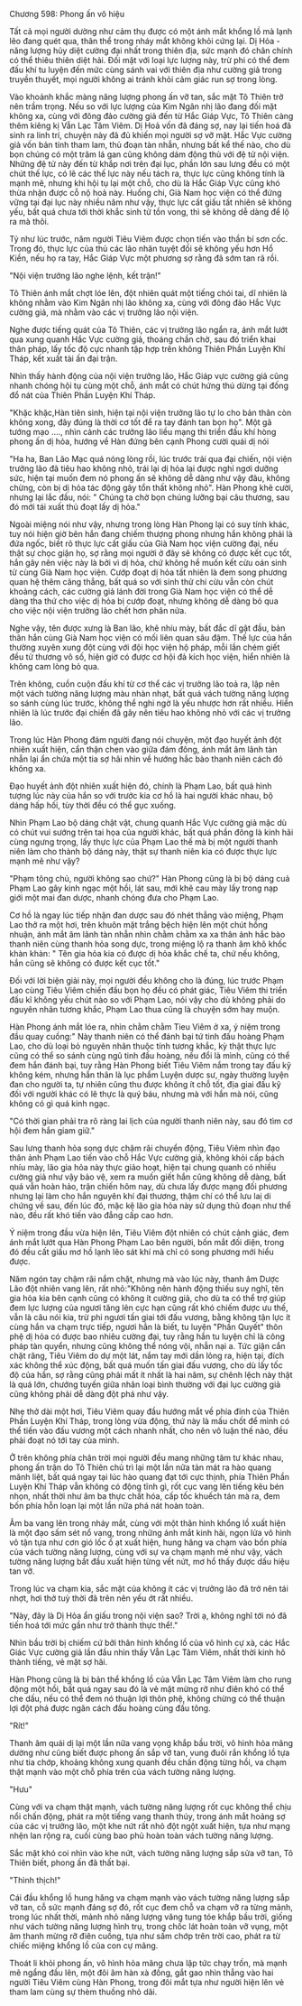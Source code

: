 




Chương 598: Phong ấn vô hiệu


Tất cả mọi người dường như cảm thụ được có một ánh mắt khổng lồ mà lạnh lẽo đang quét qua, thân thể trong nháy mắt không khỏi cứng lại. Dị Hỏa - năng lượng hủy diệt cường đại nhất trong thiên địa, sức mạnh đó chân chính có thể thiêu thiên diệt hải. Đối mặt với loại lực lượng này, trừ phi có thể đem đấu khí tu luyện đến mức cùng sánh vai với thiên địa như cường giả trong truyền thuyết, mọi người không ai tránh khỏi cảm giác run sợ trong lòng.

Vào khoảnh khắc màng năng lượng phong ấn vỡ tan, sắc mặt Tô Thiên trở nên trầm trọng. Nếu so với lực lượng của Kim Ngân nhị lão đang đối mặt không xa, cùng với đông đảo cường giả đến từ Hắc Giáp Vực, Tô Thiên càng thêm kiêng kị Vẫn Lạc Tâm Viêm. Dị Hoả vốn đã đáng sợ, nay lại tiến hoá đã sinh ra linh trí, chuyện này đã đủ khiến mọi người sợ vỡ mật. Hắc Vực cường giả vốn bản tính tham lam, thủ đoạn tàn nhẫn, nhưng bất kể thế nào, cho dù bọn chúng có một trăm lá gan cũng không dám động thủ với đệ tử nội viện. Những đệ tử này đến từ khắp nơi trên đại lục, phần lớn sau lưng đều có một chút thế lực, có lẽ các thế lực này nếu tách ra, thực lực cũng không tính là mạnh mẽ, nhưng khi hội tụ lại một chỗ, cho dù là Hắc Giáp Vực cũng khó thừa nhận được cỗ nộ hoả này. Huống chi, Già Nam học viện có thể đứng vững tại đại lục này nhiều năm như vậy, thực lực cất giấu tất nhiên sẽ không yếu, bất quá chưa tới thời khắc sinh tử tồn vong, thì sẽ không dễ dàng để lộ ra mà thôi.

Tỷ như lúc trước, năm người Tiêu Viêm được chọn tiến vào thần bí sơn cốc. Trong đó, thực lực của thủ các lão nhân tuyệt đối sẽ không yếu hơn Hổ Kiền, nếu họ ra tay, Hắc Giáp Vực một phương sợ rằng đã sớm tan rã rồi.

"Nội viện trưởng lão nghe lệnh, kết trận!"

Tô Thiên ánh mắt chợt lóe lên, đột nhiên quát một tiếng chói tai, dĩ nhiên là không nhằm vào Kim Ngân nhị lão không xa, cùng với đông đảo Hắc Vực cường giả, mà nhằm vào các vị trưởng lão nội viện.

Nghe được tiếng quát của Tô Thiên, các vị trưởng lão ngẩn ra, ánh mắt lướt qua xung quanh Hắc Vực cường giả, thoáng chần chờ, sau đó triển khai thân pháp, lấy tốc độ cực nhanh tập hợp trên không Thiên Phần Luyện Khí Tháp, kết xuất tài ấn đại trận.

Nhìn thấy hành động của nội viện trưởng lão, Hắc Giáp vực cường giả cũng nhanh chóng hội tụ cùng một chỗ, ánh mắt có chút hứng thú dừng tại đống đổ nát của Thiên Phần Luyện Khí Tháp.

"Khặc khặc,Hàn tiên sinh, hiện tại nội viện trưởng lão tự lo cho bản thân còn không xong, đây đúng là thời cơ tốt để ra tay đánh tan bọn họ". Một gã tướng mạo …., nhìn cảnh các trưởng lão liều mạng thi triển đấu khí hòng phong ấn dị hỏa, hướng về Hàn đứng bên cạnh Phong cười quái dị nói

"Ha ha, Ban Lão Mạc quá nóng lòng rồi, lúc trước trải qua đại chiến, nội viện trưởng lão đã tiêu hao không nhỏ, trái lại dị hỏa lại được nghỉ ngơi dưỡng sức, hiện tại muốn đem nó phong ấn sẽ không dễ dàng như vậy đâu, không chừng, còn bị dị hỏa tác động gây tổn thất không nhỏ". Hàn Phong khẽ cười, nhưng lại lắc đầu, nói: " Chúng ta chờ bọn chúng lưỡng bại câu thương, sau đó mới tái xuất thủ đoạt lấy dị hỏa."

Ngoài miệng nói như vậy, nhưng trong lòng Hàn Phong lại có suy tính khác, tuy nói hiện giờ bên hắn đang chiếm thượng phong nhưng hắn không phải là đứa ngốc, biết rõ thực lực cất giấu của Già Nam học viện cường đại, nếu thật sự chọc giận họ, sợ rằng mọi người ở đây sẽ không có được kết cục tốt, hắn gây nên việc này là bởi vì dị hỏa, chứ không hề muốn kết cừu oán sinh tử cùng Già Nam học viện. Cướp đoạt dị hỏa tất nhiên là đem song phương quan hệ thêm căng thẳng, bất quá so với sinh thử chi cừu vẫn còn chút khoảng cách, các cường giả lánh đời trong Già Nam học viện có thể dễ dàng tha thứ cho việc dị hỏa bị cướp đoạt, nhưng không dễ dàng bỏ qua cho việc nội viện trưởng lão chết hơn phân nửa.

Nghe vậy, tên được xưng là Ban lão, khẽ nhíu mày, bất đắc dĩ gật đầu, bản thân hắn cùng Già Nam học viện có mối liên quan sâu đậm. Thế lực của hắn thường xuyên xung đột cùng với đội học viện hộ pháp, mỗi lần chém giết đều tử thương vô số, hiện giờ có được cơ hội đả kích học viện, hiển nhiên là không cam lòng bỏ qua.

Trên không, cuồn cuộn đấu khí từ cơ thể các vị trưởng lão toả ra, lập nên một vách tường năng lượng màu nhàn nhạt, bất quá vách tường năng lượng so sánh cùng lúc trước, không thể nghi ngờ là yếu nhược hơn rất nhiều. Hiển nhiên là lúc trước đại chiến đã gây nên tiêu hao không nhỏ với các vị trưởng lão.

Trong lúc Hàn Phong đám người đang nói chuyện, một đạo huyết ảnh đột nhiên xuất hiện, cẩn thận chen vào giữa đám đông, ánh mắt âm lãnh tàn nhẫn lại ẩn chứa một tia sợ hãi nhìn về hướng hắc bào thanh niên cách đó không xa.

Đạo huyết ảnh đột nhiên xuất hiện đó, chính là Phạm Lao, bất quá hình tượng lúc này của hắn so với trước kia cơ hồ là hai người khác nhau, bộ dáng hấp hối, tùy thời đều có thể gục xuống.

Nhìn Phạm Lao bộ dáng chật vật, chung quanh Hắc Vực cường giả mặc dù có chút vui sướng trên tai họa của người khác, bất quá phần đông là kinh hãi cùng ngưng trọng, lấy thực lực của Phạm Lao thế mà bị một người thanh niên làm cho thành bộ dáng này, thật sự thanh niên kia có được thực lực mạnh mẽ như vậy?

"Phạm tông chủ, người không sao chứ?" Hàn Phong cũng là bị bộ dáng cuả Phạm Lao gây kinh ngạc một hồi, lát sau, mới khẽ cau mày lấy trong nạp giới một mai đan dược, nhanh chóng đưa cho Phạm Lao.

Cơ hồ là ngay lúc tiếp nhận đan dược sau đó nhét thẳng vào miệng, Phạm Lao thở ra một hơi, trên khuôn mặt trắng bệch hiện lên một chút hồng nhuận, ánh mắt âm lãnh tàn nhẫn nhìn chằm chằm xa xa thân ảnh hắc bào thanh niên cùng thanh hỏa song dực, trong miệng lộ ra thanh âm khô khốc khàn khàn: " Tên gia hỏa kia có được dị hỏa khắc chế ta, chứ nếu không, hắn cũng sẽ không có được kết cục tốt."

Đối với lời biện giải này, mọi người đều không cho là đúng, lúc trước Phạm Lao cùng Tiêu Viêm chiến đấu bọn họ đều có phát giác, Tiêu Viêm thi triển đấu kĩ không yếu chút nào so với Phạm Lao, nói vậy cho dù không phải do nguyên nhân tương khắc, Phạm Lao thua cũng là chuyện sớm hay muộn.

Hàn Phong ánh mắt lóe ra, nhìn chằm chằm Tieu Viêm ở xa, ý niệm trong đầu quay cuồng:" Này thanh niên có thể đánh bại tứ tinh đấu hoàng Phạm Lao, cho dù loại bỏ nguyên nhân thuộc tính tương khắc, kỳ thật thực lực cũng có thể so sánh cùng ngũ tinh đấu hoàng, nếu đổi là mình, cũng có thể đem hắn đánh bại, tuy rằng Hàn Phong biết Tiêu Viêm nắm trong tay đấu kỹ không kém, nhưng hắn thân là lục phẩm Luyện dược sư, ngày thường luyện đan cho người ta, tự nhiên cũng thu được không ít chỗ tốt, địa giai đấu kỹ đối với người khác có lẽ thực là quý báu, nhưng mà với hắn mà nói, cũng không có gì quá kinh ngạc.

"Có thời gian phải tra rõ ràng lai lịch của người thanh niên này, sau đó tìm cơ hội đem hắn giam giữ."

Sau lưng thanh hỏa song dực chậm rãi chuyển động, Tiêu Viêm nhìn đạo thân ảnh Phạm Lao tiến vào chỗ Hắc Vực cường giả, không khỏi cấp bách nhíu mày, lão gia hỏa này thực giảo hoạt, hiện tại chung quanh có nhiều cường giả như vậy bảo vệ, xem ra muốn giết hắn cũng không dễ dàng, bất quá vẫn hoàn hảo, trận chiến hôm nay, dù chưa lấy được mạng đối phương nhưng lại làm cho hắn nguyên khí đại thương, thậm chí có thể lưu laị di chứng về sau, đến lúc đó, mặc kệ lão gia hỏa này sử dụng thủ đoạn như thể nào, đều rất khó tiến vào đẳng cấp cao hơn.

Ý niệm trong đầu vừa hiện lên, Tiêu Viêm đột nhiên có chút cảnh giác, đem ánh mắt lướt qua Hàn Phong Phạm Lao bên người, bốn mắt đối diện, trong đó đều cất giấu mơ hồ lạnh lẽo sát khí mà chỉ có song phương mới hiểu được.

Năm ngón tay chậm rãi nắm chặt, nhưng mà vào lúc này, thanh âm Dược Lão đột nhiên vang lên, rất nhỏ:"Không nên hành động thiếu suy nghĩ, tên gia hỏa kia bên cạnh cũng có không ít cường giả, cho dù ta có thể trợ giúp đem lực lượng của ngươi tăng lên cực hạn cũng rất khó chiếm được ưu thế, vẫn là câu nói kia, trừ phi ngươi tấn giai tới đấu vương, bằng không tận lực ít cùng hắn va chạm trực tiếp, ngươi hẳn là biết, tu luyện "Phần Quyết" thôn phệ dị hỏa có được bao nhiêu cường đại, tuy rằng hắn tu luyện chỉ là công pháp tàn quyển, nhưng cũng không thể nóng vội, nhẫn nại a. Tức giận cắn chặt răng, Tiêu Viêm do dự một lát, nắm tay mới dần lỏng ra, hiện tại, đích xác không thể xúc động, bất quá muốn tấn giai đấu vương, cho dù lấy tốc độ của hắn, sợ rằng cũng phải mất ít nhất là hai năm, sự chênh lệch này thật là quá lớn, chướng tuyến giữa nhân loại bình thường với đại lục cường giả cũng không phải dễ dàng đột phá như vậy.

Nhẹ thở dài một hơi, Tiêu Viêm quay đầu hướng mắt về phía đỉnh của Thiên Phần Luyện Khí Tháp, trong lòng vừa động, thứ này là mấu chốt để mình có thể tiến vào đấu vương một cách nhanh nhất, cho nên vô luận thế nào, đều phải đoạt nó tới tay của mình.

Ở trên không phía chân trời mọi người đều mang những tâm tư khác nhau, phong ấn trận do Tô Thiên chủ trì lại một lần nữa tản mát ra hào quang mãnh liệt, bất quá ngay tại lúc hào quang đạt tới cực thịnh, phía Thiên Phần Luyện Khí Tháp vẫn không có động tĩnh gì, rốt cục vang lên tiếng kêu bén nhọn, nhất thời như âm ba thực chất hóa, cấp tốc khuếch tán mà ra, đem bốn phía hỗn loạn lại một lần nữa phá nát hoàn toàn.

Âm ba vang lên trong nháy mắt, cùng với một thân hình khổng lồ xuất hiện là một đạo sấm sét nổ vang, trong những ánh mắt kinh hãi, ngọn lửa vô hình vô tận tựa như cơn gió lốc ồ ạt xuất hiện, hung hăng va chạm vào bốn phía của vách tường năng lượng, cùng với sự va chạm mạnh mẽ như vậy, vách tường năng lượng bắt đầu xuất hiện từng vết nứt, mơ hồ thấy được dấu hiệu tan vỡ.

Trong lúc va chạm kia, sắc mặt của không ít các vị trưởng lão đã trở nên tái nhợt, hơi thở tuỳ thời đã trên nên yếu ớt rất nhiều.

"Này, đây là Dị Hỏa ẩn giấu trong nội viện sao? Trời ạ, không nghĩ tới nó đã tiến hoá tới mức gần như trở thành thực thể!."

Nhìn bầu trời bị chiếm cứ bởi thân hình khổng lồ của vô hình cự xà, các Hắc Giác Vực cường giả lần đầu nhìn thấy Vẫn Lạc Tâm Viêm, nhất thời kinh hô thành tiếng, vẻ mặt sợ hãi.

Hàn Phong cũng là bị bản thể khổng lồ của Vẫn Lạc Tâm Viêm làm cho rung động một hồi, bất quá ngay sau đó là vẻ mặt mừng rỡ như điên khó có thể che dấu, nếu có thể đem nó thuận lợi thôn phệ, không chừng có thể thuận lợi đột phá được ngăn cách đấu hoàng cùng đấu tông.

"Rít!"

Thanh âm quái dị lại một lần nữa vang vọng khắp bầu trời, vô hình hỏa mãng dường như cũng biết được phong ấn sắp vỡ tan, vung đuôi rắn khổng lồ tựa như tia chớp, khoảng không xung quanh đều chấn động từng hồi, va chạm thật mạnh vào một chỗ phía trên của vách tường năng lượng.

"Hưu"

Cùng với va chạm thật mạnh, vách tường năng lượng rốt cục không thể chịu nổi chấn động, phát ra một tiếng vang thanh thúy, trong ánh mắt hoảng sợ của các vị trưởng lão, một khe nứt rất nhỏ đột ngột xuất hiện, tựa như mạng nhện lan rộng ra, cuối cùng bao phủ hoàn toàn vách tường năng lượng.

Sắc mặt khó coi nhìn vào khe nứt, vách tường năng lượng sắp sửa vỡ tan, Tô Thiên biết, phong ấn đã thất bại.

"Thình thịch!"

Cái đầu khổng lồ hung hăng va chạm mạnh vào vách tường năng lượng sắp vỡ tan, cỗ sức mạnh đáng sợ đó, rốt cục đem chỗ va chạm vỡ ra từng mảnh, trong lúc nhất thời, mảnh nhỏ năng lượng văng tung tóe khắp bầu trời, giống như vách tường năng lượng hình trụ, trong chốc lát hoàn toàn vỡ vụng, một âm thanh mừng rỡ điên cuồng, tựa như sấm chớp trên trời cao, phát ra từ chiếc miệng khổng lồ của con cự mãng.

Thoát li khỏi phong ấn, vô hình hỏa mãng chưa lập tức chạy trốn, mà mạnh mẽ ngẩng đầu lên, một đôi âm hàn xà đồng, gắt gao nhìn thẳng vào hai người Tiêu Viêm cùng Hàn Phong, trong đôi mắt tựa như người hiện lên vẻ tham lam cùng sự thèm thuồng nhỏ dãi.




